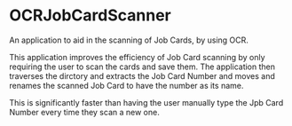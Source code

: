 # OCRJobCardScanner
An application to aid in the scanning of Job Cards, by using OCR.

This application improves the efficiency of Job Card scanning by only requiring the user to scan the cards and save them.
The application then traverses the dirctory and extracts the Job Card Number and moves and renames the scanned Job Card to have the number as its name.

This is significantly faster than having the user manually type the Jpb Card Number every time they scan a new one. 


